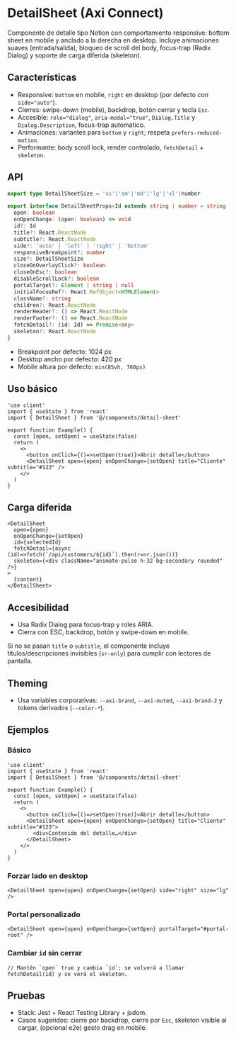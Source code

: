 # DetailSheet (Axi Connect)

Componente de detalle tipo Notion con comportamiento responsive: bottom sheet en mobile y anclado a la derecha en desktop. Incluye animaciones suaves (entrada/salida), bloqueo de scroll del body, focus-trap (Radix Dialog) y soporte de carga diferida (skeleton).

## Características

- Responsive: `bottom` en mobile, `right` en desktop (por defecto con `side="auto"`).
- Cierres: swipe-down (mobile), backdrop, botón cerrar y tecla `Esc`.
- Accesible: `role="dialog"`, `aria-modal="true"`, `Dialog.Title` y `Dialog.Description`, focus-trap automático.
- Animaciones: variantes para `bottom` y `right`; respeta `prefers-reduced-motion`.
- Performante: body scroll lock, render controlado, `fetchDetail` + `skeleton`.

## API

```ts
export type DetailSheetSize = 'xs'|'sm'|'md'|'lg'|'xl'|number

export interface DetailSheetProps<Id extends string | number = string | number> {
  open: boolean
  onOpenChange: (open: boolean) => void
  id?: Id
  title?: React.ReactNode
  subtitle?: React.ReactNode
  side?: 'auto' | 'left' | 'right' | 'bottom'
  responsiveBreakpoint?: number
  size?: DetailSheetSize
  closeOnOverlayClick?: boolean
  closeOnEsc?: boolean
  disableScrollLock?: boolean
  portalTarget?: Element | string | null
  initialFocusRef?: React.RefObject<HTMLElement>
  className?: string
  children?: React.ReactNode
  renderHeader?: () => React.ReactNode
  renderFooter?: () => React.ReactNode
  fetchDetail?: (id: Id) => Promise<any>
  skeleton?: React.ReactNode
}
```

- Breakpoint por defecto: 1024 px
- Desktop ancho por defecto: 420 px
- Mobile altura por defecto: `min(85vh, 760px)`

## Uso básico

```tsx
'use client'
import { useState } from 'react'
import { DetailSheet } from '@/components/detail-sheet'

export function Example() {
  const [open, setOpen] = useState(false)
  return (
    <>
      <button onClick={()=>setOpen(true)}>Abrir detalle</button>
      <DetailSheet open={open} onOpenChange={setOpen} title="Cliente" subtitle="#123" />
    </>
  )
}
```

## Carga diferida

```tsx
<DetailSheet
  open={open}
  onOpenChange={setOpen}
  id={selectedId}
  fetchDetail={async (id)=>fetch(`/api/customers/${id}`).then(r=>r.json())}
  skeleton={<div className="animate-pulse h-32 bg-secondary rounded" />}
>
  {content}
</DetailSheet>
```

## Accesibilidad

- Usa Radix Dialog para focus-trap y roles ARIA.
- Cierra con ESC, backdrop, botón y swipe-down en mobile.

Si no se pasan `title` o `subtitle`, el componente incluye títulos/descripciones invisibles (`sr-only`) para cumplir con lectores de pantalla.

## Theming

- Usa variables corporativas: `--axi-brand`, `--axi-muted`, `--axi-brand-2` y tokens derivados (`--color-*`).

## Ejemplos

### Básico
```tsx
'use client'
import { useState } from 'react'
import { DetailSheet } from '@/components/detail-sheet'

export function Example() {
  const [open, setOpen] = useState(false)
  return (
    <>
      <button onClick={()=>setOpen(true)}>Abrir detalle</button>
      <DetailSheet open={open} onOpenChange={setOpen} title="Cliente" subtitle="#123">
        <div>Contenido del detalle…</div>
      </DetailSheet>
    </>
  )
}
```

### Forzar lado en desktop
```tsx
<DetailSheet open={open} onOpenChange={setOpen} side="right" size="lg" />
```

### Portal personalizado
```tsx
<DetailSheet open={open} onOpenChange={setOpen} portalTarget="#portal-root" />
```

### Cambiar `id` sin cerrar
```tsx
// Mantén `open` true y cambia `id`; se volverá a llamar fetchDetail(id) y se verá el skeleton.
```

## Pruebas
- Stack: Jest + React Testing Library + jsdom.
- Casos sugeridos: cierre por backdrop, cierre por `Esc`, skeleton visible al cargar, (opcional e2e) gesto drag en mobile.